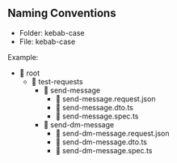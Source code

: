 
## Naming Conventions
  + Folder: kebab-case
  + File: kebab-case

  Example:
  - 📂 root
    - 📂 test-requests
      - 📂 send-message
        - 📄 send-message.request.json
        - 📄 send-message.dto.ts
        - 📄 send-message.spec.ts
      - 📂 send-dm-message
        - 📄 send-dm-message.request.json
        - 📄 send-dm-message.dto.ts
        - 📄 send-dm-message.spec.ts

